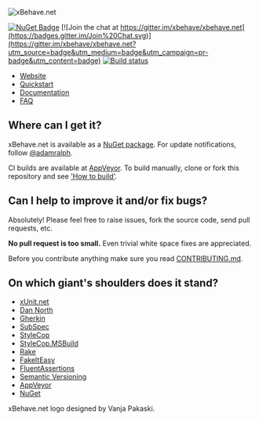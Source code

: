 ![xBehave.net](https://raw.github.com/xbehave/xbehave.net/master/assets/xbehave_128x128.png)

[![NuGet Badge](https://buildstats.info/nuget/Xbehave)](https://www.nuget.org/packages/Xbehave/)
[![Join the chat at https://gitter.im/xbehave/xbehave.net](https://badges.gitter.im/Join%20Chat.svg)](https://gitter.im/xbehave/xbehave.net?utm_source=badge&utm_medium=badge&utm_campaign=pr-badge&utm_content=badge)
[![Build status](https://ci.appveyor.com/api/projects/status/2hs60yhjdoucwu7i?svg=true)](https://ci.appveyor.com/project/adamralph/xbehave-net)

* [Website](http://xbehave.github.io/)
* [Quickstart](https://github.com/xbehave/xbehave.net/wiki/Quickstart)
* [Documentation](https://github.com/xbehave/xbehave.net/wiki)
* [FAQ](https://github.com/xbehave/xbehave.net/wiki/FAQ)

## Where can I get it? ##

xBehave.net is available as a [NuGet package](https://nuget.org/packages/xBehave). For update notifications, follow [@adamralph](https://twitter.com/#!/adamralph).

CI builds are available at [AppVeyor](https://ci.appveyor.com/project/adamralph/xbehave-net). To build manually, clone or fork this repository and see ['How to build'](https://github.com/xbehave/xbehave.net/blob/master/how_to_build.txt).

## Can I help to improve it and/or fix bugs? ##

Absolutely! Please feel free to raise issues, fork the source code, send pull requests, etc.

**No pull request is too small.** Even trivial white space fixes are appreciated.

Before you contribute anything make sure you read [CONTRIBUTING.md](https://github.com/xbehave/xbehave.net/blob/master/CONTRIBUTING.md).

## On which giant's shoulders does it stand? ##

* [xUnit.net](http://xunit.codeplex.com/)
* [Dan North](http://dannorth.net/introducing-bdd/)
* [Gherkin](https://github.com/cucumber/cucumber/wiki/Gherkin)
* [SubSpec](http://bitbucket.org/johannesrudolph/subspec/)
* [StyleCop](http://stylecop.codeplex.com/)
* [StyleCop.MSBuild](https://bitbucket.org/adamralph/stylecop-msbuild)
* [Rake](http://rake.rubyforge.org/)
* [FakeItEasy](https://github.com/FakeItEasy/FakeItEasy)
* [FluentAssertions](http://fluentassertions.codeplex.com/)
* [Semantic Versioning](http://semver.org/)
* [AppVeyor](https://ci.appveyor.com/project/adamralph/xbehave-net)
* [NuGet](https://nuget.org/)

xBehave.net logo designed by Vanja Pakaski.
